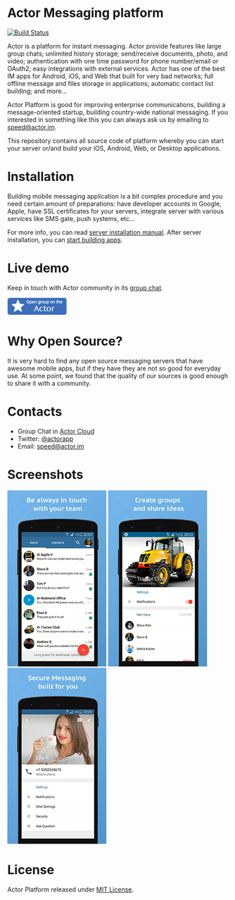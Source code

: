 # Actor Messaging platform

[![Build Status](https://travis-ci.org/actorapp/actor-platform.svg)](https://travis-ci.org/actorapp/actor-platform) 

Actor is a platform for instant messaging. Actor provide features like large group chats; unlimited history storage; send/receive documents, photo, and video; authentication with one time password for phone number/email or OAuth2; easy integrations with external services. Actor has one of the best IM apps for Android, iOS, and Web that built for very bad networks; full offline message and files storage in applications; automatic contact list building; and more...

Actor Platform is good for improving enterprise communications, building a message-oriented startup, building country-wide national messaging. If you interested in something like this you can always ask us by emailing to speed@actor.im.

This repository contains all source code of platform whereby you can start your server or/and build your iOS, Android, Web, or Desktop applications.

# Installation

Building mobile messaging application is a bit complex procedure and you need certain amount of preparations: have developer accounts in Google, Apple, have SSL certificates for your servers, integrate server with various services like SMS gate, push systems, etc... 

For more info, you can read [server installation manual](SERVER.md). After server installation, you can [start building apps](APPS.md).

# Live demo

Keep in touch with Actor community in its [group chat](https://quit.email/join/0d43e6a90d108ad9608514b5c17b76d5b2721d5e2ea51058d6ca43a66befe7f4).

[![Group On Actor](actor-resources/group_on_actor.png)](https://quit.email/join/0d43e6a90d108ad9608514b5c17b76d5b2721d5e2ea51058d6ca43a66befe7f4) 

# Why Open Source?

It is very hard to find any open source messaging servers that have awesome mobile apps, but if they have they are not so good for everyday use. At some point, we found that the quality of our sources is good enough to share it with a community.

# Contacts

* Group Chat in [Actor Cloud](https://quit.email/join/0d43e6a90d108ad9608514b5c17b76d5b2721d5e2ea51058d6ca43a66befe7f4)
* Twitter: [@actorapp](https://twitter.com/actorapp)
* Email: [speed@actor.im](mailto:speed@actor.im)

# Screenshots
![](actor-resources/screenshots/Android1_Small.jpg) ![](actor-resources/screenshots/Android2_Small.jpg) ![](actor-resources/screenshots/Android8_Small.jpg)

# License

Actor Platform released under [MIT License](LICENSE).
